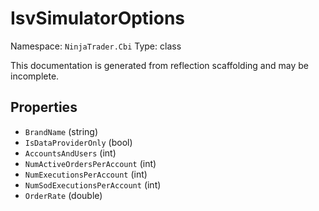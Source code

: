 # IsvSimulatorOptions

Namespace: `NinjaTrader.Cbi`
Type: class

This documentation is generated from reflection scaffolding and may be incomplete.

## Properties
- `BrandName` (string)
- `IsDataProviderOnly` (bool)
- `AccountsAndUsers` (int)
- `NumActiveOrdersPerAccount` (int)
- `NumExecutionsPerAccount` (int)
- `NumSodExecutionsPerAccount` (int)
- `OrderRate` (double)

